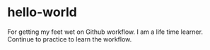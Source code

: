 # hello-world
For getting my feet wet on Github workflow.
I am a life time learner.
Continue to practice to learn the workflow.
